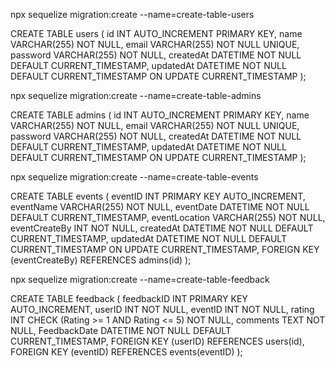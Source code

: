 npx sequelize migration:create --name=create-table-users

CREATE TABLE users (
  id INT AUTO_INCREMENT PRIMARY KEY,
  name VARCHAR(255) NOT NULL,
  email VARCHAR(255) NOT NULL UNIQUE,
  password VARCHAR(255) NOT NULL,
  createdAt DATETIME NOT NULL DEFAULT CURRENT_TIMESTAMP,
  updatedAt DATETIME NOT NULL DEFAULT CURRENT_TIMESTAMP ON UPDATE CURRENT_TIMESTAMP
);

npx sequelize migration:create --name=create-table-admins

CREATE TABLE admins (
  id INT AUTO_INCREMENT PRIMARY KEY,
  name VARCHAR(255) NOT NULL,
  email VARCHAR(255) NOT NULL UNIQUE,
  password VARCHAR(255) NOT NULL,
  createdAt DATETIME NOT NULL DEFAULT CURRENT_TIMESTAMP,
  updatedAt DATETIME NOT NULL DEFAULT CURRENT_TIMESTAMP ON UPDATE CURRENT_TIMESTAMP
);

npx sequelize migration:create --name=create-table-events

CREATE TABLE events (
    eventID INT PRIMARY KEY AUTO_INCREMENT,
    eventName VARCHAR(255) NOT NULL,
    eventDate DATETIME NOT NULL DEFAULT CURRENT_TIMESTAMP,
    eventLocation VARCHAR(255) NOT NULL,
    eventCreateBy INT NOT NULL,
    createdAt DATETIME NOT NULL DEFAULT CURRENT_TIMESTAMP,
    updatedAt DATETIME NOT NULL DEFAULT CURRENT_TIMESTAMP ON UPDATE CURRENT_TIMESTAMP,
    FOREIGN KEY (eventCreateBy) REFERENCES admins(id)
);


npx sequelize migration:create --name=create-table-feedback

CREATE TABLE feedback (
    feedbackID INT PRIMARY KEY AUTO_INCREMENT,
    userID INT NOT NULL,
    eventID INT NOT NULL,
    rating INT CHECK (Rating >= 1 AND Rating <= 5) NOT NULL,
    comments TEXT NOT NULL,
    FeedbackDate DATETIME NOT NULL DEFAULT CURRENT_TIMESTAMP,
    FOREIGN KEY (userID) REFERENCES users(id),
    FOREIGN KEY (eventID) REFERENCES events(eventID)
);